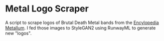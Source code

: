 # Metal Logo Scraper
A script to scrape logos of Brutal Death Metal bands from the [Encylopedia Metallum](https://www.metal-archives.com/). I fed those images to StyleGAN2 using RunwayML to generate new "logos".
